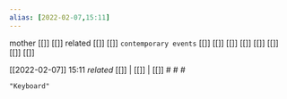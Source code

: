 ```yaml
---
alias: [2022-02-07,15:11]
---
```

 mother [[]] [[]]
 related [[]] [[]]
 `contemporary events` [[]] [[]] [[]] [[]] [[]] [[]] [[]] [[]]

[[2022-02-07]] 15:11 _related_ [[]] | [[]] | [[]] # # #

```query
"Keyboard"
```